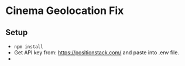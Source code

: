 # Cinema Geolocation Fix

## Setup
- `npm install`
- Get API key from: https://positionstack.com/ and paste into .env file.
- 